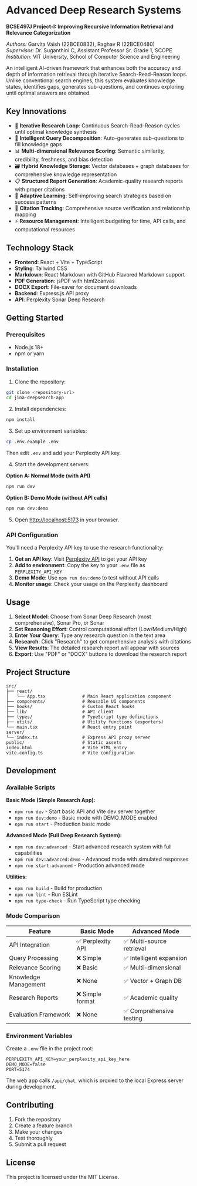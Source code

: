 # Advanced Deep Research Systems

**BCSE497J Project-I: Improving Recursive Information Retrieval and Relevance Categorization**

*Authors:* Garvita Vaish (22BCE0832), Raghav R (22BCE0480)  
*Supervisor:* Dr. Suganthini C, Assistant Professor Sr. Grade 1, SCOPE  
*Institution:* VIT University, School of Computer Science and Engineering

An intelligent AI-driven framework that enhances both the accuracy and depth of information retrieval through iterative Search-Read-Reason loops. Unlike conventional search engines, this system evaluates knowledge states, identifies gaps, generates sub-questions, and continues exploring until optimal answers are obtained.

## Key Innovations

- 🔄 **Iterative Research Loop**: Continuous Search-Read-Reason cycles until optimal knowledge synthesis
- 🧠 **Intelligent Query Decomposition**: Auto-generates sub-questions to fill knowledge gaps
- 📊 **Multi-dimensional Relevance Scoring**: Semantic similarity, credibility, freshness, and bias detection
- 🗃️ **Hybrid Knowledge Storage**: Vector databases + graph databases for comprehensive knowledge representation
- 📋 **Structured Report Generation**: Academic-quality research reports with proper citations
- 🎯 **Adaptive Learning**: Self-improving search strategies based on success patterns
- 🔗 **Citation Tracking**: Comprehensive source verification and relationship mapping
- ⚡ **Resource Management**: Intelligent budgeting for time, API calls, and computational resources

## Technology Stack

- **Frontend**: React + Vite + TypeScript
- **Styling**: Tailwind CSS
- **Markdown**: React Markdown with GitHub Flavored Markdown support
- **PDF Generation**: jsPDF with html2canvas
- **DOCX Export**: File-saver for document downloads
- **Backend**: Express.js API proxy
- **API**: Perplexity Sonar Deep Research

## Getting Started

### Prerequisites

- Node.js 18+ 
- npm or yarn

### Installation

1. Clone the repository:
```bash
git clone <repository-url>
cd jina-deepsearch-app
```

2. Install dependencies:
```bash
npm install
```

3. Set up environment variables:
```bash
cp .env.example .env
```
Then edit `.env` and add your Perplexity API key.

4. Start the development servers:

**Option A: Normal Mode (with API)**
```bash
npm run dev
```

**Option B: Demo Mode (without API calls)**
```bash
npm run dev:demo
```

5. Open [http://localhost:5173](http://localhost:5173) in your browser.

### API Configuration

You'll need a Perplexity API key to use the research functionality:

1. **Get an API key**: Visit [Perplexity API](https://www.perplexity.ai/) to get your API key
2. **Add to environment**: Copy the key to your `.env` file as `PERPLEXITY_API_KEY`
3. **Demo Mode**: Use `npm run dev:demo` to test without API calls
4. **Monitor usage**: Check your usage on the Perplexity dashboard

## Usage

1. **Select Model**: Choose from Sonar Deep Research (most comprehensive), Sonar Pro, or Sonar
2. **Set Reasoning Effort**: Control computational effort (Low/Medium/High) 
3. **Enter Your Query**: Type any research question in the text area
4. **Research**: Click "Research" to get comprehensive analysis with citations
5. **View Results**: The detailed research report will appear with sources
6. **Export**: Use "PDF" or "DOCX" buttons to download the research report

## Project Structure

```
src/
├── react/
│   └── App.tsx              # Main React application component
├── components/              # Reusable UI components
├── hooks/                   # Custom React hooks  
├── lib/                     # API client
├── types/                   # TypeScript type definitions
├── utils/                   # Utility functions (exporters)
└── main.tsx                 # React entry point
server/
└── index.ts                 # Express API proxy server
public/                      # Static assets
index.html                   # Vite HTML entry
vite.config.ts               # Vite configuration
```

## Development

### Available Scripts

**Basic Mode (Simple Research App):**
- `npm run dev` - Start basic API and Vite dev server together
- `npm run dev:demo` - Basic mode with DEMO_MODE enabled
- `npm run start` - Production basic mode

**Advanced Mode (Full Deep Research System):**
- `npm run dev:advanced` - Start advanced research system with full capabilities
- `npm run dev:advanced:demo` - Advanced mode with simulated responses
- `npm run start:advanced` - Production advanced mode

**Utilities:**
- `npm run build` - Build for production
- `npm run lint` - Run ESLint
- `npm run type-check` - Run TypeScript type checking

### Mode Comparison

| Feature | Basic Mode | Advanced Mode |
|---------|------------|---------------|
| API Integration | ✅ Perplexity API | ✅ Multi-source retrieval |
| Query Processing | ❌ Simple | ✅ Intelligent expansion |
| Relevance Scoring | ❌ Basic | ✅ Multi-dimensional |
| Knowledge Management | ❌ None | ✅ Vector + Graph DB |
| Research Reports | ❌ Simple format | ✅ Academic quality |
| Evaluation Framework | ❌ None | ✅ Comprehensive testing |

### Environment Variables

Create a `.env` file in the project root:

```
PERPLEXITY_API_KEY=your_perplexity_api_key_here
DEMO_MODE=false
PORT=5174
```

The web app calls `/api/chat`, which is proxied to the local Express server during development.

## Contributing

1. Fork the repository
2. Create a feature branch
3. Make your changes
4. Test thoroughly
5. Submit a pull request

## License

This project is licensed under the MIT License.